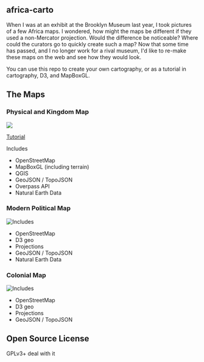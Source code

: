## africa-carto

When I was at an exhibit at the Brooklyn Museum last year, I took pictures of a
few Africa maps. I wondered, how might the maps be different if they used a
non-Mercator projection. Would the difference be noticeable? Where could the
curators go to quickly create such a map? Now that some time has passed, and I
no longer work for a rival museum, I'd like to re-make these maps on the web
and see how they would look.

You can use this repo to create your own cartography, or as a tutorial
in cartography, D3, and MapBoxGL.

## The Maps

### Physical and Kingdom Map

<img src="//mapmeld.github.io/africa-carto/maps/2.jpg"/>

<a href="https://github.com/mapmeld/africa-carto/">Tutorial</a>

Includes

* OpenStreetMap
* MapBoxGL (including terrain)
* QGIS
* GeoJSON / TopoJSON
* Overpass API
* Natural Earth Data

### Modern Political Map

<img src="//mapmeld.github.io/africa-carto/maps/3.jpg" style="float:left;"/>

Includes

* OpenStreetMap
* D3 geo
* Projections
* GeoJSON / TopoJSON
* Natural Earth Data

### Colonial Map

<img src="//mapmeld.github.io/africa-carto/maps/1.jpg" style="float:left;"/>

Includes

* OpenStreetMap
* D3 geo
* Projections
* GeoJSON / TopoJSON

## Open Source License

GPLv3+ deal with it
